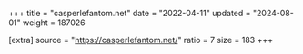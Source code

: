 +++
title = "casperlefantom.net"
date = "2022-04-11"
updated = "2024-08-01"
weight = 187026

[extra]
source = "https://casperlefantom.net/"
ratio = 7
size = 183
+++
